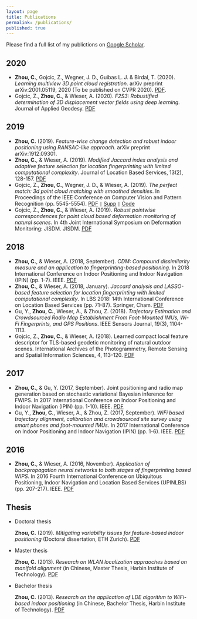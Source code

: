 ```yaml
---
layout: page
title: Publications
permalink: /publications/
published: true
---
```

Please find a full list of my publictions on [Google Scholar](https://scholar.google.ch/citations?user=DGxuxdUAAAAJ&hl=en).

## 2020
- **Zhou, C.**, Gojcic, Z., Wegner, J. D., Guibas L. J. & Birdal, T. (2020). *Learning multiview 3D point cloud registration*. arXiv preprint arXiv:2001.05119, 2020 (To be published on CVPR 2020). [PDF](https://arxiv.org/pdf/2001.05119.pdf).
- Gojcic, Z., **Zhou, C.**, & Wieser, A. (2020). *F2S3: Robustified determination of 3D displacement vector fields using deep learning*. Journal of Applied Geodesy. [PDF](./assets/papers/F2S3_JAG_2020.pdf)


## 2019
- **Zhou, C.** (2019). *Feature-wise change detection and robust indoor positioning using RANSAC-like approach*. arXiv preprint arXiv:1912.09301.
- **Zhou, C.**, & Wieser, A. (2019). *Modified Jaccard index analysis and adaptive feature selection for location fingerprinting with limited computational complexity*. Journal of Location Based Services, 13(2), 128-157. [PDF](https://www.tandfonline.com/doi/pdf/10.1080/17489725.2019.1577505?casa_token=5xpv2GzejZMAAAAA:gPVQyMTfKDqlNQjm1YmrD9sPqYlNv6MIPnU93qfSFk5e5IlKClDE3Hzl7PrZO5J6rv0Ea-XkbVOhrA)
- Gojcic, Z., **Zhou, C.**, Wegner, J. D., & Wieser, A. (2019). *The perfect match: 3d point cloud matching with smoothed densities*. In Proceedings of the IEEE Conference on Computer Vision and Pattern Recognition (pp. 5545-5554). [PDF](http://openaccess.thecvf.com/content_CVPR_2019/papers/Gojcic_The_Perfect_Match_3D_Point_Cloud_Matching_With_Smoothed_Densities_CVPR_2019_paper.pdf) <code>&#124;</code> [Supp](https://pdfs.semanticscholar.org/6e9a/c892c37fbd0b3892e6ba7b561a94980417da.pdf) <code>&#124;</code> [Code](https://github.com/zgojcic/3DSmoothNet)
- Gojcic, Z., **Zhou, C.**, & Wieser, A. (2019). *Robust pointwise correspondences for point cloud based deformation monitoring of natural scenes*. In 4th Joint International Symposium on Deformation Monitoring: JISDM. JISDM. [PDF](https://www.researchgate.net/profile/Zan_Gojcic/publication/333221444_Robust_pointwise_correspondences_for_point_cloud_based_deformation_monitoring_of_natural_scenes/links/5ce2cfef92851c4eabb0aa39/Robust-pointwise-correspondences-for-point-cloud-based-deformation-monitoring-of-natural-scenes.pdf)

## 2018
- **Zhou, C.**, & Wieser, A. (2018, September). *CDM: Compound dissimilarity measure and an application to fingerprinting-based positioning*. In 2018 International Conference on Indoor Positioning and Indoor Navigation (IPIN) (pp. 1-7). IEEE. [PDF](https://arxiv.org/pdf/1805.06208)
- **Zhou, C.**, & Wieser, A. (2018, January). *Jaccard analysis and LASSO-based feature selection for location fingerprinting with limited computational complexity*. In LBS 2018: 14th International Conference on Location Based Services (pp. 71-87). Springer, Cham. [PDF](https://arxiv.org/pdf/1711.07812)
- Gu, Y., **Zhou, C.**, Wieser, A., & Zhou, Z. (2018). *Trajectory Estimation and Crowdsourced Radio Map Establishment From Foot-Mounted IMUs, Wi-Fi Fingerprints, and GPS Positions*. IEEE Sensors Journal, 19(3), 1104-1113.
- Gojcic, Z., **Zhou, C.**, & Wieser, A. (2018). Learned compact local feature descriptor for TLS-based geodetic monitoring of natural outdoor scenes. International Archives of the Photogrammetry, Remote Sensing and Spatial Information Sciences, 4, 113-120. [PDF](https://www.research-collection.ethz.ch/bitstream/handle/20.500.11850/311866/1/isprs-annals-IV-2-113-2018.pdf)

## 2017
- **Zhou, C.**, & Gu, Y. (2017, September). Joint positioning and radio map generation based on stochastic variational Bayesian inference for FWIPS. In 2017 International Conference on Indoor Positioning and Indoor Navigation (IPIN) (pp. 1-10). IEEE. [PDF](https://arxiv.org/pdf/1705.06025)
- Gu, Y., **Zhou, C.**, Wieser, A., & Zhou, Z. (2017, September). *WiFi based trajectory alignment, calibration and crowdsourced site survey using smart phones and foot-mounted IMUs*. In 2017 International Conference on Indoor Positioning and Indoor Navigation (IPIN) (pp. 1-6). IEEE. [PDF](http://www.ipin2017.org/ipinpapers/44/44.pdf)

## 2016
- **Zhou, C.**, & Wieser, A. (2016, November). *Application of backpropagation neural networks to both stages of fingerprinting based WIPS*. In 2016 Fourth International Conference on Ubiquitous Positioning, Indoor Navigation and Location Based Services (UPINLBS) (pp. 207-217). IEEE. [PDF](https://arxiv.org/pdf/1703.06912)

## Thesis
- Doctoral thesis

  **Zhou, C.** (2019). *Mitigating variability issues for feature-based indoor positioning* (Doctoral dissertation, ETH Zurich). [PDF](https://www.research-collection.ethz.ch/bitstream/handle/20.500.11850/371393/1/Thesis_Caifa_Zhou.pdf)

- Master thesis

  **Zhou, C.** (2013). *Research on WLAN localization appraoches based on manifold alignment* (in Chinese, Master Thesis, Harbin Institute of Technology). [PDF](./assets/files/thesis/MT/Caifa_Zhou_MT.pdf)

- Bachelor thesis

  **Zhou, C.** (2013). *Research on the application of LDE algorithm to WiFi-based indoor positioning* (in Chinese, Bachelor Thesis, Harbin Institute of Technology). [PDF](./assets/files/thesis/BT/Caifa_Zhou_BT.pdf)
